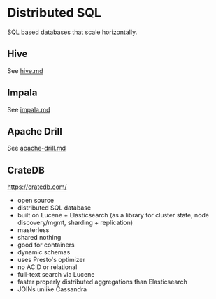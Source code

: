 # Distributed SQL

SQL based databases that scale horizontally.

## Hive

See [hive.md](hive.md)

## Impala

See [impala.md](impala.md)

## Apache Drill

See [apache-drill.md](drill.md)

## CrateDB

https://cratedb.com/

- open source
- distributed SQL database
- built on Lucene + Elasticsearch (as a library for cluster state, node discovery/mgmt, sharding + replication)
- masterless
- shared nothing
- good for containers
- dynamic schemas
- uses Presto's optimizer
- no ACID or relational
- full-text search via Lucene
- faster properly distributed aggregations than Elasticsearch
- JOINs unlike Cassandra
